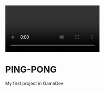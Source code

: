 

![alt text](https://user-images.githubusercontent.com/106106750/178016970-05bff048-ab23-4fa6-9128-6e206e63cb95.mp4?raw=true)

# PING-PONG
My first project in GameDev
